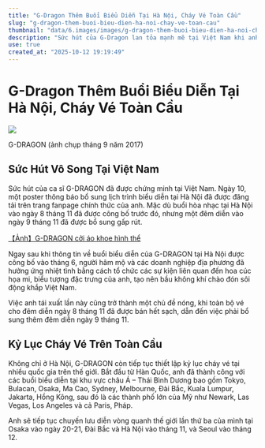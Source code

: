 ```yaml
---
title: "G-Dragon Thêm Buổi Biểu Diễn Tại Hà Nội, Cháy Vé Toàn Cầu"
slug: "g-dragon-them-buoi-bieu-dien-ha-noi-chay-ve-toan-cau"
thumbnail: "data/6.images/images/g-dragon-them-buoi-bieu-dien-ha-noi-chay-ve-toan-cau.webp"
description: "Sức hút của G-Dragon lan tỏa mạnh mẽ tại Việt Nam khi anh bổ sung thêm một buổi biểu diễn tại Hà Nội sau khi vé cho đêm đầu tiên cháy hàng. Anh cũng tiếp tục kỷ lục cháy vé trên toàn thế giới."
use: true
created_at: "2025-10-12 19:19:49"
---
```


# G-Dragon Thêm Buổi Biểu Diễn Tại Hà Nội, Cháy Vé Toàn Cầu

![](/images/20251012-40120152-nksports-000-6-view.webp)

G-DRAGON (ảnh chụp tháng 9 năm 2017)

## Sức Hút Vô Song Tại Việt Nam

Sức hút của ca sĩ G-DRAGON đã được chứng minh tại Việt Nam. Ngày 10, một poster thông báo bổ sung lịch trình biểu diễn tại Hà Nội đã được đăng tải trên trang fanpage chính thức của anh. Mặc dù buổi hòa nhạc tại Hà Nội vào ngày 8 tháng 11 đã được công bố trước đó, nhưng một đêm diễn vào ngày 9 tháng 11 đã được bổ sung gấp rút.

[【Ảnh】G-DRAGON cởi áo khoe hình thể](https://www.nikkansports.com/entertainment/photonews/photonews_nsInc_202510110000226-1.html?utm_source=headlines.yahoo.co.jp&utm_medium=referral&utm_campaign=%EF%BC%8DDRAG)

Ngay sau khi thông tin về buổi biểu diễn của G-DRAGON tại Hà Nội được công bố vào tháng 6, người hâm mộ và các doanh nghiệp địa phương đã hưởng ứng nhiệt tình bằng cách tổ chức các sự kiện liên quan đến hoa cúc họa mi, biểu tượng đặc trưng của anh, tạo nên bầu không khí chào đón sôi động khắp Việt Nam.

Việc anh tái xuất lần này cũng trở thành một chủ đề nóng, khi toàn bộ vé cho đêm diễn ngày 8 tháng 11 đã được bán hết sạch, dẫn đến việc phải bổ sung thêm đêm diễn ngày 9 tháng 11.

## Kỷ Lục Cháy Vé Trên Toàn Cầu

Không chỉ ở Hà Nội, G-DRAGON còn tiếp tục thiết lập kỷ lục cháy vé tại nhiều quốc gia trên thế giới. Bắt đầu từ Hàn Quốc, anh đã thành công với các buổi biểu diễn tại khu vực châu Á – Thái Bình Dương bao gồm Tokyo, Bulacan, Osaka, Ma Cao, Sydney, Melbourne, Đài Bắc, Kuala Lumpur, Jakarta, Hồng Kông, sau đó là các thành phố lớn của Mỹ như Newark, Las Vegas, Los Angeles và cả Paris, Pháp.

Anh sẽ tiếp tục chuyến lưu diễn vòng quanh thế giới lần thứ ba của mình tại Osaka vào ngày 20-21, Đài Bắc và Hà Nội vào tháng 11, và Seoul vào tháng 12.